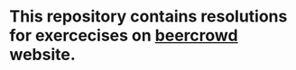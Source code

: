 # This repository contains resolutions for exercecises on [beercrowd](https://www.beecrowd.com.br/judge/en/login) website.

